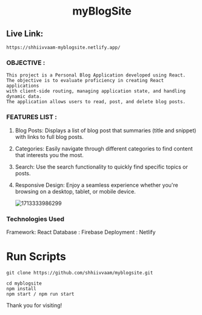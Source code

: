 <h1 align="center"> myBlogSite </h1>

## Live Link: 
    https://shhiivvaam-myblogsite.netlify.app/

### OBJECTIVE :

    This project is a Personal Blog Application developed using React. 
    The objective is to evaluate proficiency in creating React applications 
    with client-side routing, managing application state, and handling dynamic data. 
    The application allows users to read, post, and delete blog posts.

### FEATURES LIST :

1. Blog Posts: Displays a list of blog post that summaries (title and snippet) with links to full blog posts.
2. Categories: Easily navigate through different categories to find content that interests you the most.
3. Search: Use the search functionality to quickly find specific topics or posts.
4. Responsive Design: Enjoy a seamless experience whether you're browsing on a desktop, tablet, or mobile device.

   ![1713333986299](image/README/1713333986299.png)


### Technologies Used
  Framework: React
  Database : Firebase
  Deployment : Netlify

# Run Scripts

```Terminal
git clone https://github.com/shhiivvaam/myblogsite.git

cd myblogsite
npm install
npm start / npm run start
```

Thank you for visiting!
